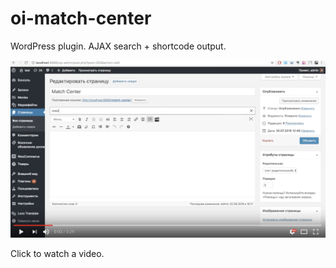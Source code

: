 # oi-match-center

WordPress  plugin. AJAX search + shortcode output.

[![Watch the video](https://github.com/sh14/oi-match-center/blob/master/preview-1.png?raw=trueClick)](https://www.youtube.com/embed/UDbS8En_Av8)

Click to watch a video.
